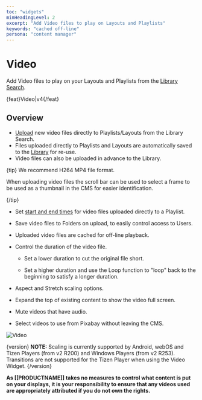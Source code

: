 ```yaml
---
toc: "widgets"
minHeadingLevel: 2
excerpt: "Add Video files to play on Layouts and Playlists"
keywords: "cached off-line"
persona: "content manager"
---
```


# Video 

Add Video files to play on your Layouts and Playlists from the [Library Search](layouts_editor_using_library_search). 

{feat}Video|v4{/feat}

## Overview

- [Upload](media_library.html#content-add-media-upload) new video files directly to Playlists/Layouts from the Library Search.
- Files uploaded directly to Playlists and Layouts are automatically saved to the [Library](media_library.html) for re-use.
- Video files can also be uploaded in advance to the Library.

{tip}
We recommend H264 MP4 file format.

When uploading video files the scroll bar can be used to select a frame to be used as a thumbnail in the CMS for easier identification.

{/tip}

- Set [start and end times](media_playlists.html#content-widget-expiry-dates) for video files uploaded directly to a Playlist.

- Save video files to Folders on upload, to easily control access to Users.

- Uploaded video files are cached for off-line playback.

- Control the duration of the video file.
  - Set a lower duration to cut the original file short.

  - Set a higher duration and use the Loop function to "loop" back to the beginning to satisfy a longer duration.

- Aspect and Stretch scaling options.

- Expand the top of existing content to show the video full screen.

- Mute videos that have audio.

- Select videos to use from Pixabay without leaving the CMS.

  

![Video](img/v4_media_module_video.png)

{version}
**NOTE:**
Scaling is currently supported by Android, webOS and Tizen Players (from v2 R200) and Windows Players (from v2 R253).
Transitions are not supported for the Tizen Player when using the Video Widget.
{/version}

**As [[PRODUCTNAME]] takes no measures to control what content is put on your displays, it is your responsibility to ensure that any videos used are appropriately attributed if you do not own the rights.**